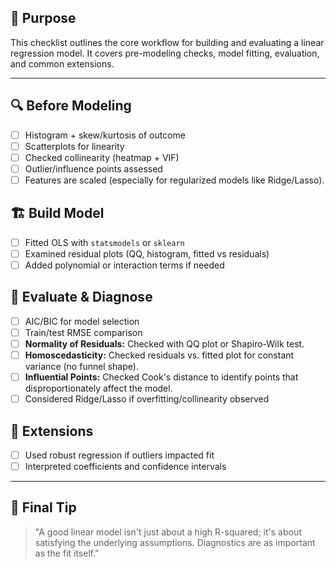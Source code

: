 ## 🎯 Purpose

This checklist outlines the core workflow for building and evaluating a linear regression model. It covers pre-modeling checks, model fitting, evaluation, and common extensions.

---

## 🔍 Before Modeling
- [ ] Histogram + skew/kurtosis of outcome
- [ ] Scatterplots for linearity
- [ ] Checked collinearity (heatmap + VIF)
- [ ] Outlier/influence points assessed
- [ ] Features are scaled (especially for regularized models like Ridge/Lasso).

## 🏗️ Build Model
- [ ] Fitted OLS with `statsmodels` or `sklearn`
- [ ] Examined residual plots (QQ, histogram, fitted vs residuals)
- [ ] Added polynomial or interaction terms if needed

## 🧪 Evaluate & Diagnose
- [ ] AIC/BIC for model selection
- [ ] Train/test RMSE comparison
- [ ] **Normality of Residuals:** Checked with QQ plot or Shapiro-Wilk test.
- [ ] **Homoscedasticity:** Checked residuals vs. fitted plot for constant variance (no funnel shape).
- [ ] **Influential Points:** Checked Cook's distance to identify points that disproportionately affect the model.
- [ ] Considered Ridge/Lasso if overfitting/collinearity observed

## 🧰 Extensions
- [ ] Used robust regression if outliers impacted fit
- [ ] Interpreted coefficients and confidence intervals

---

## 🧠 Final Tip

> "A good linear model isn't just about a high R-squared; it's about satisfying the underlying assumptions. Diagnostics are as important as the fit itself."